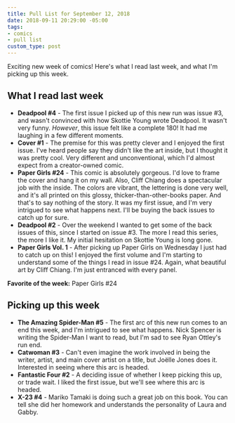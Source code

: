 ```yaml
---
title: Pull List for September 12, 2018
date: 2018-09-11 20:29:00 -05:00
tags:
- comics
- pull list
custom_type: post
---
```


Exciting new week of comics! Here's what I read last week, and what I'm picking up this week.

## What I read last week

- **Deadpool #4** - The first issue I picked up of this new run was issue #3, and wasn't convinced with how Skottie Young wrote Deadpool. It wasn't very funny. *However*, this issue felt like a complete 180! It had me laughing in a few different moments.
- **Cover #1** - The premise for this was pretty clever and I enjoyed the first issue. I've heard people say they didn't like the art inside, but I thought it was pretty cool. Very different and unconventional, which I'd almost expect from a creator-owned comic.
- **Paper Girls #24** - This comic is absolutely gorgeous. I'd love to frame the cover and hang it on my wall. Also, Cliff Chiang does a spectacular job with the inside. The colors are vibrant, the lettering is done very well, and it's all printed on this glossy, thicker-than-other-books paper. And that's to say nothing of the story. It was my first issue, and I'm very intrigued to see what happens next. I'll be buying the back issues to catch up for sure.
- **Deadpool #2** - Over the weekend I wanted to get some of the back issues of this, since I started on issue #3. The more I read this series, the more I like it. My initial hesitation on Skottie Young is long gone.
- **Paper Girls Vol. 1** - After picking up Paper Girls on Wednesday I just had to catch up on this! I enjoyed the first volume and I'm starting to understand some of the things I read in issue #24. Again, what beautiful art by Cliff Chiang. I'm just entranced with every panel.

**Favorite of the week:** Paper Girls #24

## Picking up this week

- **The Amazing Spider-Man #5** - The first arc of this new run comes to an end this week, and I'm intrigued to see what happens. Nick Spencer is writing the Spider-Man I want to read, but I'm sad to see Ryan Ottley's run end.
- **Catwoman #3** - Can't even imagine the work involved in being the writer, artist, and main cover artist on a title, but Joëlle Jones does it. Interested in seeing where this arc is headed.
- **Fantastic Four #2** - A deciding issue of whether I keep picking this up, or trade wait. I liked the first issue, but we'll see where this arc is headed.
- **X-23 #4** - Mariko Tamaki is doing such a great job on this book. You can tell she did her homework and understands the personality of Laura and Gabby.